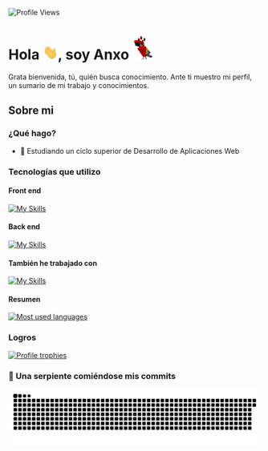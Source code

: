 ![Profile Views](https://komarev.com/ghpvc/?username=AnxoV&color=blueviolet&label=Views)

# Hola <img alt="Wave hand" src="assets/gifs/Hi.gif" width="30">, soy Anxo <img alt="Minecraft parrot dancing" src="assets/gifs/MinecraftParrot.gif" width="40">
Grata bienvenida, tú, quién busca conocimiento. Ante ti muestro mi perfil, un sumario de mi trabajo y conocimientos.

## Sobre mi
### ¿Qué hago?
* 💼 Estudiando un ciclo superior de Desarrollo de Aplicaciones Web

### Tecnologías que utilizo
#### Front end
[![My Skills](https://skillicons.dev/icons?i=js,html,css)](https://skillicons.dev)
#### Back end
[![My Skills](https://skillicons.dev/icons?i=php,mysql)](https://skillicons.dev)
#### También he trabajado con
[![My Skills](https://skillicons.dev/icons?i=java,python,c)](https://skillicons.dev)
#### Resumen
[![Most used languages](https://github-readme-stats.vercel.app/api/top-langs/?username=AnxoV&layout=compact)](https://github.com/anuraghazra/github-readme-stats)

### Logros
[![Profile trophies](https://github-profile-trophy.vercel.app/?username=AnxoV&title=Commits,PullRequest,Repositories,Issues,Reviews,Stars&theme=onedark&no-frame=true&margin-w=10&margin-h=10&column=3&row=2)](https://github.com/ryo-ma/github-profile-trophy)

### 🐍 Una serpiente comiéndose mis commits
[![Snake eating commits](github-contribution-grid-snake.svg)](https://github.com/Platane/snk)
